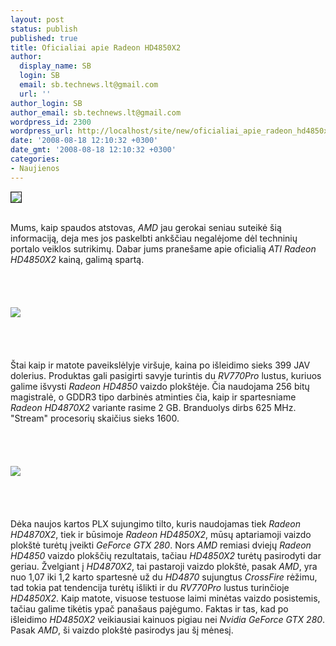 ```yaml
---
layout: post
status: publish
published: true
title: Oficialiai apie Radeon HD4850X2
author:
  display_name: SB
  login: SB
  email: sb.technews.lt@gmail.com
  url: ''
author_login: SB
author_email: sb.technews.lt@gmail.com
wordpress_id: 2300
wordpress_url: http://localhost/site/new/oficialiai_apie_radeon_hd4850x2/
date: '2008-08-18 12:10:32 +0300'
date_gmt: '2008-08-18 12:10:32 +0300'
categories:
- Naujienos
---
```

<div class="imgright"><img src="http://www.technews.lt/upl/Failai/R700Pic.jpg" border="1"></div>
<p><br>Mums, kaip spaudos atstovas, <i>AMD</i> jau gerokai seniau suteikė šią informaciją, deja mes jos paskelbti ankščiau negalėjome dėl techninių portalo veiklos sutrikimų. Dabar jums pranešame apie oficialią <i>ATI Radeon HD4850X2</i> kainą, galimą spartą.<br />
<br><br />
<br><br><img src="http://www.technews.lt/upl/Failai/Radeon%20HD4850X2%20spec%20sheet.jpg"><br><br />
<br><br />
<br>Štai kaip ir matote paveikslėlyje viršuje, kaina po išleidimo sieks 399 JAV dolerius. Produktas gali pasigirti savyje turintis du <i>RV770Pro</i> lustus, kuriuos galime išvysti <i>Radeon HD4850</i> vaizdo plokštėje. Čia naudojama 256 bitų magistralė, o GDDR3 tipo darbinės atminties čia, kaip ir spartesniame <i>Radeon HD4870X2</i> variante rasime 2 GB. Branduolys dirbs 625 MHz. &quot;Stream&quot; procesorių skaičius sieks 1600.<br />
<br><br />
<br><br><img src="http://www.technews.lt/upl/Failai/HD4850X2%20Performance.jpg"><br><br />
<br><br />
<br>Dėka naujos kartos PLX sujungimo tilto, kuris naudojamas tiek <i>Radeon HD4870X2</i>, tiek ir būsimoje <i>Radeon HD4850X2</i>, mūsų aptariamoji vaizdo plokštė turėtų įveikti <i>GeForce GTX 280</i>. Nors <i>AMD</i> remiasi dviejų <i>Radeon HD4850</i> vaizdo plokščių rezultatais, tačiau <i>HD4850X2</i> turėtų pasirodyti dar geriau. Žvelgiant į <i>HD4870X2</i>, tai pastaroji vaizdo plokštė, pasak <i>AMD</i>, yra nuo 1,07 iki 1,2 karto spartesnė už du <i>HD4870</i> sujungtus <i>CrossFire</i> rėžimu, tad tokia pat tendencija turėtų išlikti ir du <i>RV770Pro</i> lustus turinčioje <i>HD4850X2</i>. Kaip matote, visuose testuose laimi minėtas vaizdo posistemis, tačiau galime tikėtis ypač panašaus pajėgumo. Faktas ir tas, kad po išleidimo <i>HD4850X2</i> veikiausiai kainuos pigiau nei <i>Nvidia GeForce GTX 280</i>. Pasak <i>AMD</i>, ši vaizdo plokštė pasirodys jau šį mėnesį.<br />
<br><br />
<br><br />
<br></p>
